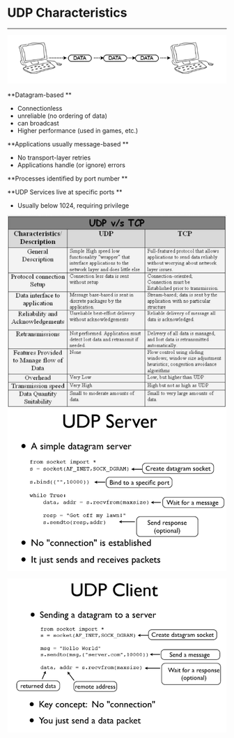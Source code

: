 # UDP Characteristics

---

![](/assets/udp1.PNG)

**Datagram-based **

* Connectionless
* unreliable \(no ordering of data\)
* can broadcast 
* Higher performance \(used in games, etc.\)

**Applications usually message-based **

* No transport-layer retries 
* Applications handle \(or ignore\) errors 

**Processes identified by port number **

**UDP Services live at specific ports **

* Usually below 1024, requiring privilege

![](/assets/tcpvudp.PNG)![](/assets/udp22.PNG)

![](/assets/udp33.PNG)

